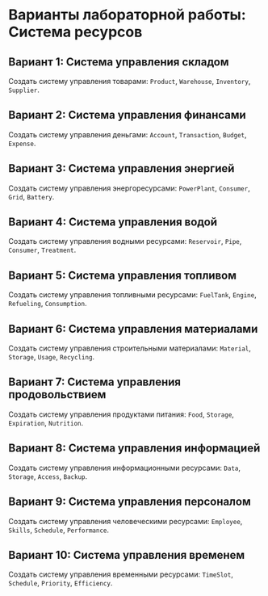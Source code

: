 # Варианты лабораторной работы: Система ресурсов

## Вариант 1: Система управления складом
Создать систему управления товарами: `Product`, `Warehouse`, `Inventory`, `Supplier`.

## Вариант 2: Система управления финансами
Создать систему управления деньгами: `Account`, `Transaction`, `Budget`, `Expense`.

## Вариант 3: Система управления энергией
Создать систему управления энергоресурсами: `PowerPlant`, `Consumer`, `Grid`, `Battery`.

## Вариант 4: Система управления водой
Создать систему управления водными ресурсами: `Reservoir`, `Pipe`, `Consumer`, `Treatment`.

## Вариант 5: Система управления топливом
Создать систему управления топливными ресурсами: `FuelTank`, `Engine`, `Refueling`, `Consumption`.

## Вариант 6: Система управления материалами
Создать систему управления строительными материалами: `Material`, `Storage`, `Usage`, `Recycling`.

## Вариант 7: Система управления продовольствием
Создать систему управления продуктами питания: `Food`, `Storage`, `Expiration`, `Nutrition`.

## Вариант 8: Система управления информацией
Создать систему управления информационными ресурсами: `Data`, `Storage`, `Access`, `Backup`.

## Вариант 9: Система управления персоналом
Создать систему управления человеческими ресурсами: `Employee`, `Skills`, `Schedule`, `Performance`.

## Вариант 10: Система управления временем
Создать систему управления временными ресурсами: `TimeSlot`, `Schedule`, `Priority`, `Efficiency`.
